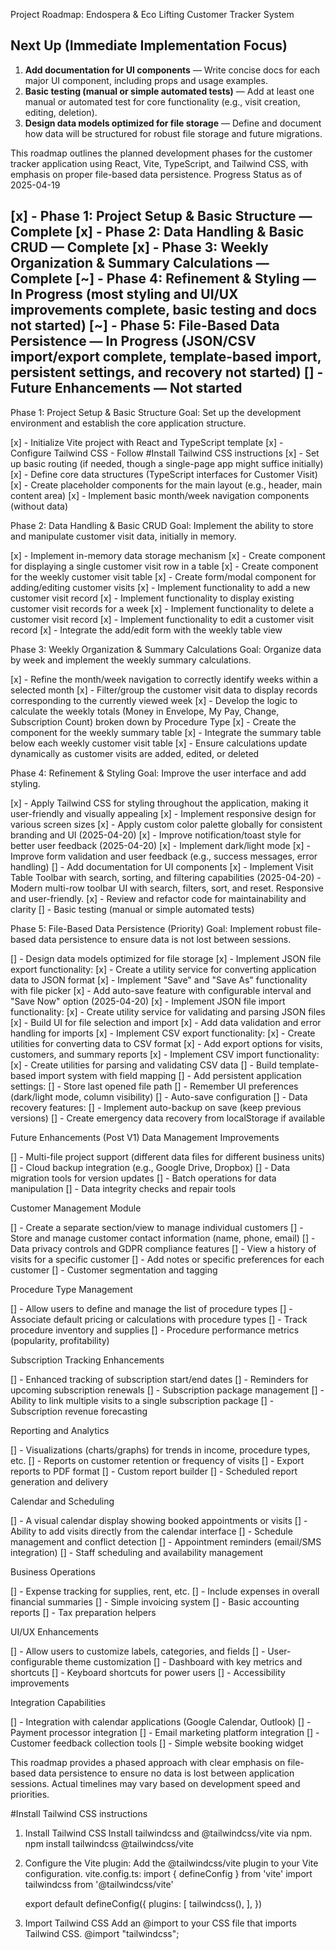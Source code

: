 Project Roadmap: Endospera & Eco Lifting Customer Tracker System

## Next Up (Immediate Implementation Focus)
1. **Add documentation for UI components** — Write concise docs for each major UI component, including props and usage examples.
2. **Basic testing (manual or simple automated tests)** — Add at least one manual or automated test for core functionality (e.g., visit creation, editing, deletion).
3. **Design data models optimized for file storage** — Define and document how data will be structured for robust file storage and future migrations.

This roadmap outlines the planned development phases for the customer tracker application using React, Vite, TypeScript, and Tailwind CSS, with emphasis on proper file-based data persistence.
Progress Status as of 2025-04-19

[x] - Phase 1: Project Setup & Basic Structure — Complete
[x] - Phase 2: Data Handling & Basic CRUD — Complete
[x] - Phase 3: Weekly Organization & Summary Calculations — Complete
[~] - Phase 4: Refinement & Styling — In Progress (most styling and UI/UX improvements complete, basic testing and docs not started)
[~] - Phase 5: File-Based Data Persistence — In Progress (JSON/CSV import/export complete, template-based import, persistent settings, and recovery not started)
[] - Future Enhancements — Not started
--------------------------------------------------------------------------------------
Phase 1: Project Setup & Basic Structure
Goal: Set up the development environment and establish the core application structure.

[x] - Initialize Vite project with React and TypeScript template
[x] - Configure Tailwind CSS - Follow #Install Tailwind CSS instructions
[x] - Set up basic routing (if needed, though a single-page app might suffice initially)
[x] - Define core data structures (TypeScript interfaces for Customer Visit)
[x] - Create placeholder components for the main layout (e.g., header, main content area)
[x] - Implement basic month/week navigation components (without data)

Phase 2: Data Handling & Basic CRUD
Goal: Implement the ability to store and manipulate customer visit data, initially in memory.

[x] - Implement in-memory data storage mechanism
[x] - Create component for displaying a single customer visit row in a table
[x] - Create component for the weekly customer visit table
[x] - Create form/modal component for adding/editing customer visits
[x] - Implement functionality to add a new customer visit record
[x] - Implement functionality to display existing customer visit records for a week
[x] - Implement functionality to delete a customer visit record
[x] - Implement functionality to edit a customer visit record
[x] - Integrate the add/edit form with the weekly table view

Phase 3: Weekly Organization & Summary Calculations
Goal: Organize data by week and implement the weekly summary calculations.

[x] - Refine the month/week navigation to correctly identify weeks within a selected month
[x] - Filter/group the customer visit data to display records corresponding to the currently viewed week
[x] - Develop the logic to calculate the weekly totals (Money in Envelope, My Pay, Change, Subscription Count) broken down by Procedure Type
[x] - Create the component for the weekly summary table
[x] - Integrate the summary table below each weekly customer visit table
[x] - Ensure calculations update dynamically as customer visits are added, edited, or deleted

Phase 4: Refinement & Styling
Goal: Improve the user interface and add styling.

[x] - Apply Tailwind CSS for styling throughout the application, making it user-friendly and visually appealing
[x] - Implement responsive design for various screen sizes
[x] - Apply custom color palette globally for consistent branding and UI (2025-04-20)
[x] - Improve notification/toast style for better user feedback (2025-04-20)
[x] - Implement dark/light mode
[x] - Improve form validation and user feedback (e.g., success messages, error handling)
[] - Add documentation for UI components
[x] - Implement Visit Table Toolbar with search, sorting, and filtering capabilities (2025-04-20)
    - Modern multi-row toolbar UI with search, filters, sort, and reset. Responsive and user-friendly.
[x] - Review and refactor code for maintainability and clarity
[] - Basic testing (manual or simple automated tests)  <!-- Not started as of 2025-04-20 -->

Phase 5: File-Based Data Persistence (Priority)
Goal: Implement robust file-based data persistence to ensure data is not lost between sessions.

[] - Design data models optimized for file storage <!-- Not started as of 2025-04-20 -->
[x] - Implement JSON file export functionality:
[x] - Create a utility service for converting application data to JSON format
[x] - Implement "Save" and "Save As" functionality with file picker
[x] - Add auto-save feature with configurable interval and "Save Now" option (2025-04-20)
[x] - Implement JSON file import functionality:
[x] - Create utility service for validating and parsing JSON files
[x] - Build UI for file selection and import
[x] - Add data validation and error handling for imports
[x] - Implement CSV export functionality:
[x] - Create utilities for converting data to CSV format
[x] - Add export options for visits, customers, and summary reports
[x] - Implement CSV import functionality:
[x] - Create utilities for parsing and validating CSV data
[] - Build template-based import system with field mapping <!-- Not started as of 2025-04-20 -->
[] - Add persistent application settings: <!-- Not started as of 2025-04-20 -->
[] - Store last opened file path
[] - Remember UI preferences (dark/light mode, column visibility)
[] - Auto-save configuration
[] - Data recovery features: <!-- Not started as of 2025-04-20 -->
[] - Implement auto-backup on save (keep previous versions)
[] - Create emergency data recovery from localStorage if available

Future Enhancements (Post V1)
Data Management Improvements

[] - Multi-file project support (different data files for different business units)
[] - Cloud backup integration (e.g., Google Drive, Dropbox)
[] - Data migration tools for version updates
[] - Batch operations for data manipulation
[] - Data integrity checks and repair tools

Customer Management Module

[] - Create a separate section/view to manage individual customers
[] - Store and manage customer contact information (name, phone, email)
[] - Data privacy controls and GDPR compliance features
[] - View a history of visits for a specific customer
[] - Add notes or specific preferences for each customer
[] - Customer segmentation and tagging

Procedure Type Management

[] - Allow users to define and manage the list of procedure types
[] - Associate default pricing or calculations with procedure types
[] - Track procedure inventory and supplies
[] - Procedure performance metrics (popularity, profitability)

Subscription Tracking Enhancements

[] - Enhanced tracking of subscription start/end dates
[] - Reminders for upcoming subscription renewals
[] - Subscription package management
[] - Ability to link multiple visits to a single subscription package
[] - Subscription revenue forecasting

Reporting and Analytics

[] - Visualizations (charts/graphs) for trends in income, procedure types, etc.
[] - Reports on customer retention or frequency of visits
[] - Export reports to PDF format
[] - Custom report builder
[] - Scheduled report generation and delivery

Calendar and Scheduling

[] - A visual calendar display showing booked appointments or visits
[] - Ability to add visits directly from the calendar interface
[] - Schedule management and conflict detection
[] - Appointment reminders (email/SMS integration)
[] - Staff scheduling and availability management

Business Operations

[] - Expense tracking for supplies, rent, etc.
[] - Include expenses in overall financial summaries
[] - Simple invoicing system
[] - Basic accounting reports
[] - Tax preparation helpers

UI/UX Enhancements

[] - Allow users to customize labels, categories, and fields
[] - User-configurable theme customization
[] - Dashboard with key metrics and shortcuts
[] - Keyboard shortcuts for power users
[] - Accessibility improvements

Integration Capabilities

[] - Integration with calendar applications (Google Calendar, Outlook)
[] - Payment processor integration
[] - Email marketing platform integration
[] - Customer feedback collection tools
[] - Simple website booking widget

This roadmap provides a phased approach with clear emphasis on file-based data persistence to ensure no data is lost between application sessions. Actual timelines may vary based on development speed and priorities.

#Install Tailwind CSS instructions
1. Install Tailwind CSS 
    Install tailwindcss and @tailwindcss/vite via npm.
    npm install tailwindcss @tailwindcss/vite

2. Configure the Vite plugin:
   Add the @tailwindcss/vite plugin to your Vite configuration.
   vite.config.ts:
   import { defineConfig } from 'vite'
   import tailwindcss from '@tailwindcss/vite'
    
   export default defineConfig({
   plugins: [
         tailwindcss(),
     ],
   })
3. Import Tailwind CSS
   Add an @import to your CSS file that imports Tailwind CSS.
   @import "tailwindcss";